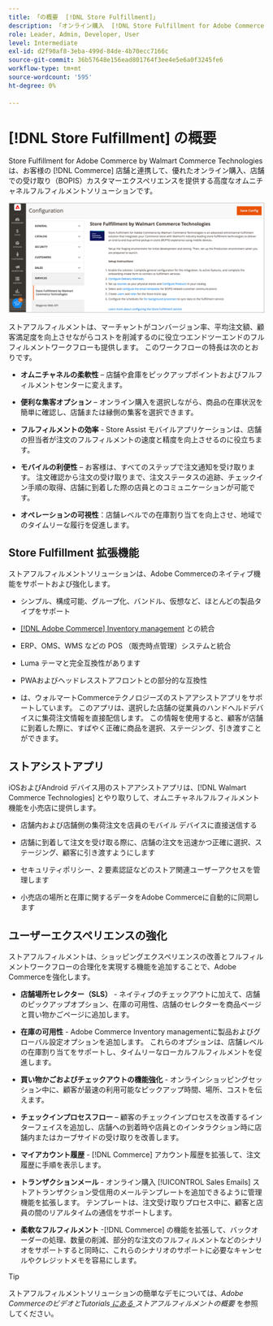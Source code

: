 ```yaml
---
title: 「の概要  [!DNL Store Fulfillment]」
description: 「オンライン購入  [!DNL Store Fulfillment for Adobe Commerce by Walmart Commerce Technologies]  店舗での受け取り（BOPI）のサポート方法を説明します。 ストアアシストモバイルを使用して、店員やCommerceのお客様の BOPIS のフルフィルメントと注文処理を合理化してください。」
role: Leader, Admin, Developer, User
level: Intermediate
exl-id: d2f90af8-3eba-499d-84de-4b70ecc7166c
source-git-commit: 36b57648e156ead801764f3ee4e5e6a0f3245fe6
workflow-type: tm+mt
source-wordcount: '595'
ht-degree: 0%

---
```


# [!DNL Store Fulfillment] の概要

Store Fulfillment for Adobe Commerce by Walmart Commerce Technologies は、お客様の [!DNL Commerce] 店舗と連携して、優れたオンライン購入、店舗での受け取り（BOPIS）カスタマーエクスペリエンスを提供する高度なオムニチャネルフルフィルメントソリューションです。

![Store Fulfillment solution Adobe管理者設定 ](assets/store-fulfillment-admin-home.png)

ストアフルフィルメントは、マーチャントがコンバージョン率、平均注文額、顧客満足度を向上させながらコストを削減するのに役立つエンドツーエンドのフルフィルメントワークフローも提供します。 このワークフローの特長は次のとおりです。

* **オムニチャネルの柔軟性** – 店舗や倉庫をピックアップポイントおよびフルフィルメントセンターに変えます。

* **便利な集客オプション** – オンライン購入を選択しながら、商品の在庫状況を簡単に確認し、店舗または縁側の集客を選択できます。

* **フルフィルメントの効率** - Store Assist モバイルアプリケーションは、店舗の担当者が注文のフルフィルメントの速度と精度を向上させるのに役立ちます。

* **モバイルの利便性** – お客様は、すべてのステップで注文通知を受け取ります。 注文確認から注文の受け取りまで、注文ステータスの追跡、チェックイン手順の取得、店舗に到着した際の店員とのコミュニケーションが可能です。

* **オペレーションの可視性**：店舗レベルでの在庫割り当てを向上させ、地域でのタイムリーな履行を促進します。

## Store Fulfillment 拡張機能

ストアフルフィルメントソリューションは、Adobe Commerceのネイティブ機能をサポートおよび強化します。

* シンプル、構成可能、グループ化、バンドル、仮想など、ほとんどの製品タイプをサポート

* [[!DNL Adobe Commerce] Inventory management](https://docs.magento.com/user-guide/catalog/inventory-learn-more.html) との統合

* ERP、OMS、WMS などの POS （販売時点管理）システムと統合

* Luma テーマと完全互換性があります

* PWAおよびヘッドレスストアフロントとの部分的な互換性

* は、ウォルマートCommerceテクノロジーズのストアアシストアプリをサポートしています。 このアプリは、選択した店舗の従業員のハンドヘルドデバイスに集荷注文情報を直接配信します。 この情報を使用すると、顧客が店舗に到着した際に、すばやく正確に商品を選択、ステージング、引き渡すことができます。

## ストアシストアプリ

iOSおよびAndroid デバイス用のストアアシストアプリは、[!DNL Walmart Commerce Technologies] とやり取りして、オムニチャネルフルフィルメント機能を小売店に提供します。

* 店舗内および店舗側の集荷注文を店員のモバイル デバイスに直接送信する

* 店舗に到着して注文を受け取る際に、店舗の注文を迅速かつ正確に選択、ステージング、顧客に引き渡すようにします

* セキュリティポリシー、2 要素認証などのストア関連ユーザーアクセスを管理します

* 小売店の場所と在庫に関するデータをAdobe Commerceに自動的に同期します

## ユーザーエクスペリエンスの強化

ストアフルフィルメントは、ショッピングエクスペリエンスの改善とフルフィルメントワークフローの合理化を実現する機能を追加することで、Adobe Commerceを強化します。

* **店舗場所セレクター（SLS）** - ネイティブのチェックアウトに加えて、店舗のピックアップオプション、在庫の可用性、店舗のセレクターを商品ページと買い物かごページに追加します。

* **在庫の可用性** - Adobe Commerce Inventory managementに製品およびグローバル設定オプションを追加します。 これらのオプションは、店舗レベルの在庫割り当てをサポートし、タイムリーなローカルフルフィルメントを促進します。

* **買い物かごおよびチェックアウトの機能強化** - オンラインショッピングセッション中に、顧客が最速の利用可能なピックアップ時間、場所、コストを伝えます。

* **チェックインプロセスフロー** – 顧客のチェックインプロセスを改善するインターフェイスを追加し、店舗への到着時や店員とのインタラクション時に店舗内またはカーブサイドの受け取りを改善します。

* **マイアカウント履歴** - [!DNL Commerce] アカウント履歴を拡張して、注文履歴に手順を表示します。

* **トランザクションメール** - オンライン購入 [!UICONTROL Sales Emails] ストアトランザクション受信用のメールテンプレートを追加できるように管理機能を拡張します。 テンプレートは、注文受け取りプロセス中に、顧客と店員の間のリアルタイムの通信をサポートします。

* **柔軟なフルフィルメント** -[!DNL Commerce] の機能を拡張して、バックオーダーの処理、数量の削減、部分的な注文のフルフィルメントなどのシナリオをサポートすると同時に、これらのシナリオのサポートに必要なキャンセルやクレジットメモを容易にします。

>[!TIP]
>
> ストアフルフィルメントソリューションの簡単なデモについては、_Adobe CommerceのビデオとTutorials[ にある ](https://experienceleague.adobe.com/docs/commerce-learn/tutorials/orders/store-fulfillment.html) ストアフルフィルメントの概要_ を参照してください。


